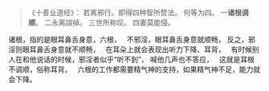 > 《十善业道经》：
> 若离邪行。即得四种智所赞法。
> 何等为四。
> 一**诸根调顺**。
> 二永离諠掉。
> 三世所称叹。
> 四妻莫能侵。

诸根，指的是眼耳鼻舌身意，六根，
&nbsp;
不邪淫，眼耳鼻舌身意就顺畅，
反之，邪淫则眼耳鼻舌身意就不顺畅，
&nbsp;
在耳朵上就会表现出听力下降、耳背，
&nbsp;
有时候别人在和他说话的时候，邪淫者似乎“听不到”，
喊他几声也不答应，
&nbsp;
这就是耳根不调顺，俗称耳背。
&nbsp;
六根的工作都需要精气神的支持，如果精气神不足，能力就会下降。